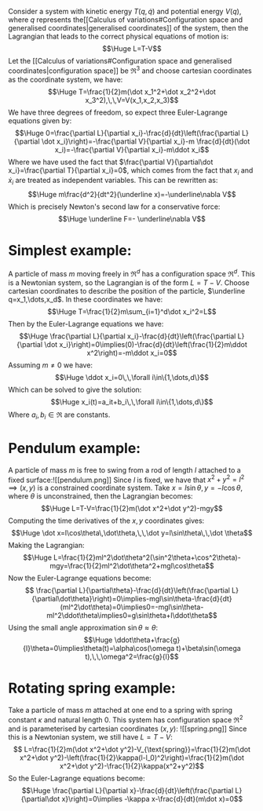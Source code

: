 
Consider a system with kinetic energy $T(q,\dot q)$ and potential energy $V(q)$, where $q$ represents the[[Calculus of variations#Configuration space and generalised coordinates|generalised coordinates]] of the system, then the Lagrangian that leads to the correct physical equations of motion is:$$\Huge L=T-V$$
Let the [[Calculus of variations#Configuration space and generalised coordinates|configuration space]] be $\Re^3$ and choose cartesian coordinates as the coordinate system, we have:$$\Huge T=\frac{1}{2}m(\dot x_1^2+\dot x_2^2+\dot x_3^2),\,\,V=V(x_1,x_2,x_3)$$We have three degrees of freedom, so expect three Euler-Lagrange equations given by:$$\Huge 0=\frac{\partial L}{\partial x_i}-\frac{d}{dt}\left(\frac{\partial L}{\partial \dot x_i}\right)=-\frac{\partial V}{\partial x_i}-m \frac{d}{dt}(\dot x_i)=-\frac{\partial V}{\partial x_i}-m\ddot x_i$$Where we have used the fact that $\frac{\partial V}{\partial\dot x_i}=\frac{\partial T}{\partial x_i}=0$, which comes from the fact that $x_i$ and $\dot x_i$ are treated as independent variables. This can be rewritten as:$$\Huge m\frac{d^2}{dt^2}(\underline x)=-\underline\nabla V$$Which is precisely Newton's second law for a conservative force:$$\Huge \underline F=- \underline\nabla V$$
# Simplest example:

A particle of mass $m$ moving freely in $\Re^d$ has a configuration space $\Re^d$. This is a Newtonian system, so the Lagrangian is of the form $L=T-V$. Choose cartesian coordinates to describe the position of the particle, $\underline q=x_1,\dots,x_d$. In these coordinates we have:$$\Huge T=\frac{1}{2}m\sum_{i=1}^d\dot x_i^2=L$$Then by the Euler-Lagrange equations we have:$$\Huge \frac{\partial L}{\partial x_i}-\frac{d}{dt}\left(\frac{\partial L}{\partial \dot x_i}\right)=0\implies(0)-\frac{d}{dt}\left(\frac{1}{2}m\ddot x^2\right)=-m\ddot x_i=0$$Assuming $m\neq0$ we have:$$\Huge \ddot x_i=0\,\,\forall i\in\{1,\dots,d\}$$Which can be solved to give the solution:$$\Huge x_i(t)=a_it+b_i\,\,\forall i\in\{1,\dots,d\}$$Where $a_i,b_i\in\Re$ are constants.

# Pendulum example:

A particle of mass $m$ is free to swing from a rod of length $l$ attached to a fixed surface:![[pendulum.png]]
Since $l$ is fixed, we have that $x^2+y^2=l^2\implies(x,y)$ is a constrained coordinate system. Take $x=l\sin\theta,y=-l\cos\theta$, where $\theta$ is unconstrained, then the Lagrangian becomes:$$\Huge L=T-V=\frac{1}{2}m(\dot x^2+\dot y^2)-mgy$$Computing the time derivatives of the $x,y$ coordinates gives:$$\Huge \dot x=l\cos\theta\,\dot\theta,\,\,\dot y=l\sin\theta\,\,\dot \theta$$Making the Lagrangian:$$\Huge L=\frac{1}{2}ml^2\dot\theta^2(\sin^2\theta+\cos^2\theta)-mgy=\frac{1}{2}ml^2\dot\theta^2+mgl\cos\theta$$Now the Euler-Lagrange equations become:$$ \frac{\partial L}{\partial\theta}-\frac{d}{dt}\left(\frac{\partial L}{\partial\dot\theta}\right)=0\implies-mgl\sin\theta-\frac{d}{dt}(ml^2\dot\theta)=0\implies0=-mgl\sin\theta-ml^2\ddot\theta\implies0=g\sin\theta+l\ddot\theta$$Using the small angle approximation $\sin\theta\approx\theta$:$$\Huge \ddot\theta+\frac{g}{l}\theta=0\implies\theta(t)=\alpha\cos(\omega t)+\beta\sin(\omega t),\,\,\omega^2=\frac{g}{l}$$

# Rotating spring example:

Take a particle of mass $m$ attached at one end to a spring with spring constant $\kappa$ and natural length $0$. This system has configuration space $\Re^2$ and is parameterised by cartesian coordinates $(x,y)$:
![[spring.png]]
Since this is a Newtonian system, we still have $L=T-V$:$$ L=\frac{1}{2}m(\dot x^2+\dot y^2)-V_{\text{spring}}=\frac{1}{2}m(\dot x^2+\dot y^2)-\left(\frac{1}{2}\kappa(l-l_0)^2\right)=\frac{1}{2}m(\dot x^2+\dot y^2)-\frac{1}{2}\kappa(x^2+y^2)$$So the Euler-Lagrange equations become:$$\Huge \frac{\partial L}{\partial x}-\frac{d}{dt}\left(\frac{\partial L}{\partial\dot x}\right)=0\implies -\kappa x-\frac{d}{dt}(m\dot x)=0$$